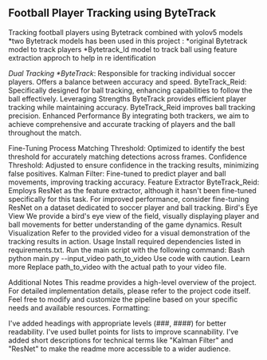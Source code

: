  ## Football Player Tracking using ByteTrack 
Tracking football players using Bytetrack combined with yolov5 models
\*two Bytetrack models has been used in this project : 
*original Bytetrack model to track players 
*Bytetrack_Id model to track ball using feature extraction approch to help in re identification

*Dual Tracking
\**ByteTrack**:
Responsible for tracking individual soccer players.
Offers a balance between accuracy and speed.
ByteTrack_Reid:
Specifically designed for ball tracking, enhancing capabilities to follow the ball effectively.
Leveraging Strengths
ByteTrack provides efficient player tracking while maintaining accuracy.
ByteTrack_Reid improves ball tracking precision.
Enhanced Performance
By integrating both trackers, we aim to achieve comprehensive and accurate tracking of players and the ball throughout the match.

Fine-Tuning Process
Matching Threshold: Optimized to identify the best threshold for accurately matching detections across frames.
Confidence Threshold: Adjusted to ensure confidence in the tracking results, minimizing false positives.
Kalman Filter: Fine-tuned to predict player and ball movements, improving tracking accuracy.
Feature Extractor
ByteTrack_Reid: Employs ResNet as the feature extractor, although it hasn't been fine-tuned specifically for this task.
For improved performance, consider fine-tuning ResNet on a dataset dedicated to soccer player and ball tracking.
Bird's Eye View
We provide a bird's eye view of the field, visually displaying player and ball movements for better understanding of the game dynamics.
Result Visualization
Refer to the provided video for a visual demonstration of the tracking results in action.
Usage
Install required dependencies listed in requirements.txt.
Run the main script with the following command:
Bash
python main.py --input_video path_to_video
Use code with caution. Learn more
Replace path_to_video with the actual path to your video file.

Additional Notes
This readme provides a high-level overview of the project. For detailed implementation details, please refer to the project code itself.
Feel free to modify and customize the pipeline based on your specific needs and available resources.
Formatting:

I've added headings with appropriate levels (###, ####) for better readability.
I've used bullet points for lists to improve scannability.
I've added short descriptions for technical terms like "Kalman Filter" and "ResNet" to make the readme more accessible to a wider audience.
